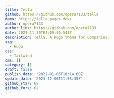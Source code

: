 ```yaml
---
title: Tella
github: https://github.com/opera7133/tella
demo: https://tella.pages.dev/
author: opera7133
author_link: https://github.com/opera7133
date: 2023-11-30T03:09:49.543Z
description: Tella, A Hugo theme for Companies.
ssg:
  - Hugo
css:
  - Tailwind
cms: []
category: []
draft: false
publish_date: '2021-01-03T10:14:00Z'
update_date: '2023-12-06T11:56:35Z'
github_star: 68
github_fork: 62
---
```

